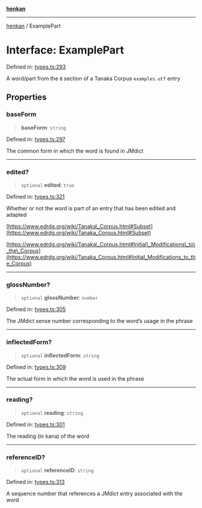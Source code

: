 [**henkan**](../README.md)

***

[henkan](../README.md) / ExamplePart

# Interface: ExamplePart

Defined in: [types.ts:293](https://github.com/Ronokof/Henkan/blob/0242f1c5122d344151cda089e111ebb217d29eb9/src/types.ts#L293)

A word/part from the `B` section of a Tanaka Corpus `examples.utf` entry

## Properties

### baseForm

> **baseForm**: `string`

Defined in: [types.ts:297](https://github.com/Ronokof/Henkan/blob/0242f1c5122d344151cda089e111ebb217d29eb9/src/types.ts#L297)

The common form in which the word is found in JMdict

***

### edited?

> `optional` **edited**: `true`

Defined in: [types.ts:321](https://github.com/Ronokof/Henkan/blob/0242f1c5122d344151cda089e111ebb217d29eb9/src/types.ts#L321)

Whether or not the word is part of an entry that has been edited and adapted

[https://www.edrdg.org/wiki/Tanaka\_Corpus.html#Subset](https://www.edrdg.org/wiki/Tanaka_Corpus.html#Subset)

[https://www.edrdg.org/wiki/Tanaka\_Corpus.html#Initial\_Modifications\_to\_the\_Corpus](https://www.edrdg.org/wiki/Tanaka_Corpus.html#Initial_Modifications_to_the_Corpus)

***

### glossNumber?

> `optional` **glossNumber**: `number`

Defined in: [types.ts:305](https://github.com/Ronokof/Henkan/blob/0242f1c5122d344151cda089e111ebb217d29eb9/src/types.ts#L305)

The JMdict sense number corresponding to the word’s usage in the phrase

***

### inflectedForm?

> `optional` **inflectedForm**: `string`

Defined in: [types.ts:309](https://github.com/Ronokof/Henkan/blob/0242f1c5122d344151cda089e111ebb217d29eb9/src/types.ts#L309)

The actual form in which the word is used in the phrase

***

### reading?

> `optional` **reading**: `string`

Defined in: [types.ts:301](https://github.com/Ronokof/Henkan/blob/0242f1c5122d344151cda089e111ebb217d29eb9/src/types.ts#L301)

The reading (in kana) of the word

***

### referenceID?

> `optional` **referenceID**: `string`

Defined in: [types.ts:313](https://github.com/Ronokof/Henkan/blob/0242f1c5122d344151cda089e111ebb217d29eb9/src/types.ts#L313)

A sequence number that references a JMdict entry associated with the word
